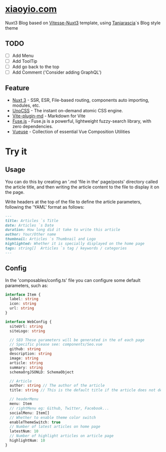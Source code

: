# [xiaoyio.com](https://xiaoyio.com)

Nuxt3 Blog based on [Vitesse-Nuxt3](https://github.com/antfu/vitesse-nuxt3) template, using [Taniarascia](https://www.taniarascia.com/)`s Blog style theme

## TODO
- [ ] Add Menu
- [ ] Add ToolTip
- [ ] Add go back to the top
- [ ] Add Comment ('Consider adding GraphQL')

## Feature
- [Nuxt 3](https://v3.nuxtjs.org) - SSR, ESR, File-based routing, components auto importing, modules, etc.
- [UnoCSS](https://github.com/antfu/unocss) - The instant on-demand atomic CSS engine.
- [Vite-plugin-md](https://github.com/antfu/vite-plugin-md) - Markdown for Vite
- [Fuse.js](https://fusejs.io/) - Fuse.js is a powerful, lightweight fuzzy-search library, with zero dependencies.
- [Vueuse](https://vueuse.org/) - Collection of essential Vue Composition Utilities

# Try it

## Usage
You can do this by creating an '.md 'file in the' page/posts' directory called the article title, and then writing the article content to the file to display it on the page.

Write headers at the top of the file to define the article parameters, following the 'YAML' format as follows:
```md
---
title: Articles `s Title
date: Articles `s Date
duration: How long did it take to write this article
author: Your/Other name
thumbnail: Articles `s Thumbnail and Logo
highlighted: Whether it is specially displayed on the home page
tags: string[]  Articles `s tag / keywords / categories
---
```

## Config

In the 'composables/config.ts' file you can configure some default parameters, such as:
```ts
interface Item {
  label: string
  icon: string
  url: string
}

interface WebConfig {
  siteUrl: string
  siteLogo: string

  // SEO These parameters will be generated in the of each page
  // Specific please see: components/Seo.vue
  github: string
  description: string
  image: string
  article: string
  summary: string
  schemaOrgJSONLD: SchemaObject

  // Article
  author: string // The author of the article
  title: string // This is the default title if the article does not declare a title

  // headerMenu
  menu: Item
  // rightMenu eg: Github, Twitter, Facebook...
  socialMenu: Item[]
  // Whether to enable theme color switch
  enableThemeSwitch: true
  // Number of latest articles on home page
  latestNum: 10
  // Number of highlight articles on article page
  highlightNum: 10
}
```
